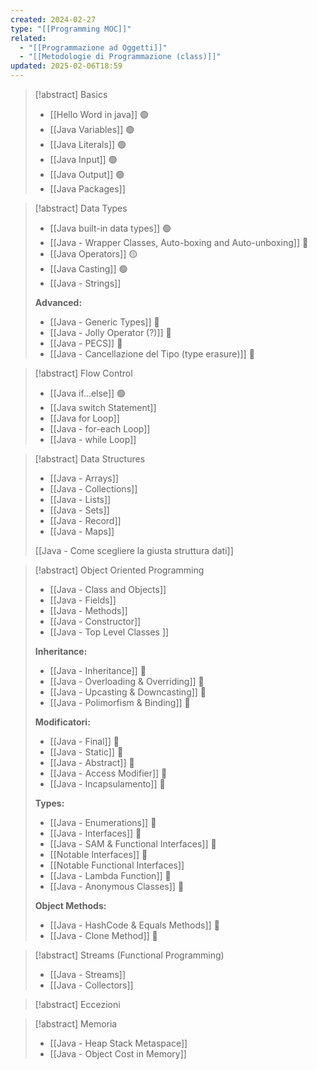 ```yaml
---
created: 2024-02-27
type: "[[Programming MOC]]"
related:
  - "[[Programmazione ad Oggetti]]"
  - "[[Metodologie di Programmazione (class)]]"
updated: 2025-02-06T18:59
---
```

>[!abstract] Basics
>- [[Hello Word in java]] 🟢
>- [[Java Variables]] 🟢 
>- [[Java Literals]] 🟢
>- [[Java Input]] 🟢
>- [[Java Output]] 🟢
>- [[Java Packages]] 

>[!abstract] Data Types
>- [[Java built-in data types]] 🟢
>- [[Java - Wrapper Classes, Auto-boxing and Auto-unboxing]] 🔵
>- [[Java Operators]] 🟡
>- [[Java Casting]] 🟢
>- [[Java - Strings]]
>  
>**Advanced:**
>  - [[Java - Generic Types]] 🔵
>  - [[Java - Jolly Operator (?)]] 🔵
>  - [[Java - PECS]] 🔵
>  - [[Java - Cancellazione del Tipo  (type erasure)]] 🔵

>[!abstract] Flow Control
>- [[Java if...else]] 🟢
>- ﻿﻿[[Java switch Statement]]
>- [[Java for Loop]]
>- [[Java - for-each Loop]]
>- [[Java - while Loop]]

>[!abstract] Data Structures
>- [[Java - Arrays]]
>- [[Java - Collections]]
>- [[Java - Lists]]
>- [[Java - Sets]]
>- [[Java - Record]]
>- [[Java - Maps]]
>
>[[Java - Come scegliere la giusta struttura dati]]

>[!abstract] Object Oriented Programming
>- [[Java - Class and Objects]]
>- [[Java - Fields]]
>- [[Java - Methods]]
>- [[Java - Constructor]]
>- [[Java - Top Level Classes ]]
> 
> **Inheritance:**
>- [[Java - Inheritance]] 🔵
>- [[Java - Overloading & Overriding]] 🔵
>- [[Java - Upcasting & Downcasting]] 🔵
>- [[Java - Polimorfism & Binding]] 🔵
>
> **Modificatori:**
>- [[Java - Final]] 🔵
>- [[Java - Static]] 🔵
>- [[Java - Abstract]] 🔵
>- [[Java - Access Modifier]] 🔵
>- [[Java - Incapsulamento]] 🔵
> 
> **Types:**
>- [[Java - Enumerations]] 🔵
>- [[Java - Interfaces]] 🔵
>- [[Java - SAM & Functional Interfaces]] 🔵
>- [[Notable Interfaces]] 🔵
>- [[Notable Functional Interfaces]]
>- [[Java - Lambda Function]] 🔵
>- [[Java - Anonymous Classes]] 🔵
>
>**Object Methods:**  
>- [[Java - HashCode & Equals Methods]] 🔵
>- [[Java - Clone Method]] 🔵

>[!abstract] Streams (Functional Programming)
>- [[Java - Streams]]
>- [[Java - Collectors]]

>[!abstract] Eccezioni

>[!abstract] Memoria
>- [[Java - Heap Stack Metaspace]]
>- [[Java - Object Cost in Memory]]
